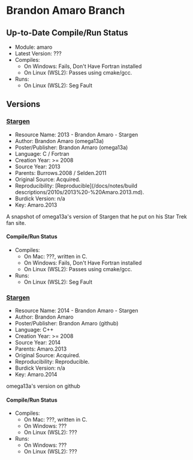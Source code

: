 # Brandon Amaro Branch

## Up-to-Date Compile/Run Status

- Module: amaro
- Latest Version: ???
- Compiles:
  - On Windows: Fails, Don't Have Fortran installed
  - On Linux (WSL2): Passes using cmake/gcc.
- Runs:
  - On Linux (WSL2): Seg Fault

## Versions

### [Stargen](http://www.fedtrek.com/staff/omega13a/stargen_2013.zip)
- Resource Name: 2013 - Brandon Amaro - Stargen
- Author: Brandon Amaro (omega13a)
- Poster/Publisher: Brandon Amaro (omega13a)
- Language: C / Fortran
- Creation Year: >= 2008
- Source Year: 2013
- Parents: Burrows.2008 / Selden.2011
- Original Source: Acquired.
- Reproducibility: [Reproducible](/docs/notes/build descriptions/2010s/2013%20-%20Amaro.2013.md).
- Burdick Version: n/a
- Key: Amaro.2013
  
A snapshot of omega13a's version of Stargen that he put on his Star Trek fan site.

#### Compile/Run Status
- Compiles:
  - On Mac: ???, written in C.
  - On Windows: Fails, Don't Have Fortran installed
  - On Linux (WSL2): Passes using cmake/gcc.
- Runs:
   - On Linux (WSL2): Seg Fault

### [Stargen](https://github.com/omega13a/stargen)
- Resource Name: 2014 - Brandon Amaro - Stargen
- Author: Brandon Amaro 
- Poster/Publisher: Brandon Amaro (github)
- Language: C++
- Creation Year: >= 2008
- Source Year: 2014
- Parents: Amaro.2013
- Original Source: Acquired.
- Reproducibility: Reproducible.
- Burdick Version: n/a
- Key: Amaro.2014
  
omega13a's version on github

#### Compile/Run Status
- Compiles:
  - On Mac: ???, written in C.
  - On Windows: ???
  - On Linux (WSL2): ???
- Runs:
  - On Windows: ???
  - On Linux (WSL2): ???